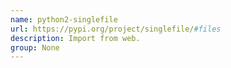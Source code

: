 ```yaml
---
name: python2-singlefile
url: https://pypi.org/project/singlefile/#files
description: Import from web.
group: None
---
```

